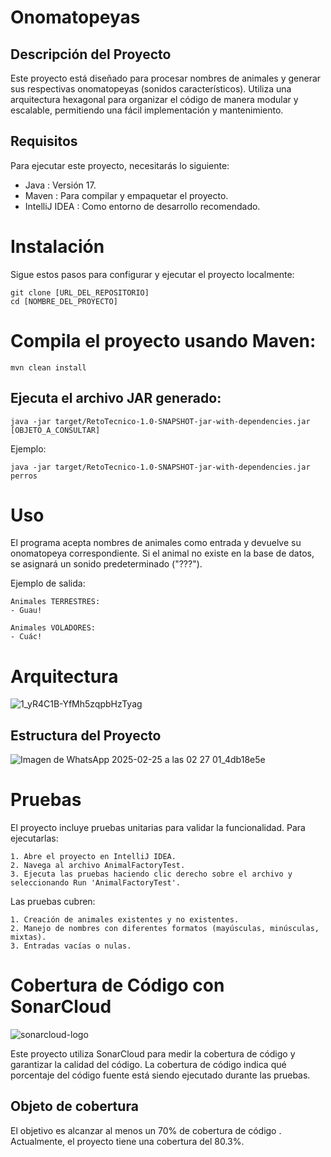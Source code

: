 # Onomatopeyas

## Descripción del Proyecto

Este proyecto está diseñado para procesar nombres de animales y generar sus respectivas onomatopeyas (sonidos característicos). Utiliza una arquitectura hexagonal para organizar el código de manera modular y escalable, permitiendo una fácil implementación y mantenimiento.

## Requisitos

Para ejecutar este proyecto, necesitarás lo siguiente:

+ Java : Versión 17.
+ Maven : Para compilar y empaquetar el proyecto.
+ IntelliJ IDEA : Como entorno de desarrollo recomendado.

# Instalación
Sigue estos pasos para configurar y ejecutar el proyecto localmente:

    git clone [URL_DEL_REPOSITORIO]
    cd [NOMBRE_DEL_PROYECTO]

# Compila el proyecto usando Maven:

    mvn clean install

## Ejecuta el archivo JAR generado:

    java -jar target/RetoTecnico-1.0-SNAPSHOT-jar-with-dependencies.jar [OBJETO_A_CONSULTAR]

Ejemplo:

    java -jar target/RetoTecnico-1.0-SNAPSHOT-jar-with-dependencies.jar perros

# Uso

El programa acepta nombres de animales como entrada y devuelve su onomatopeya correspondiente. Si el animal no existe en la base de datos, se asignará un sonido predeterminado ("???").

Ejemplo de salida:

    Animales TERRESTRES:
    - Guau!

    Animales VOLADORES:
    - Cuác!

# Arquitectura

![1_yR4C1B-YfMh5zqpbHzTyag](https://github.com/user-attachments/assets/efe840ef-5b56-4ea5-9a04-d3af294eccfb)


## Estructura del Proyecto

![Imagen de WhatsApp 2025-02-25 a las 02 27 01_4db18e5e](https://github.com/user-attachments/assets/bcb6c8fa-a8b6-4651-a51d-54b8d1f8ead6)

# Pruebas

El proyecto incluye pruebas unitarias para validar la funcionalidad. Para ejecutarlas:

    1. Abre el proyecto en IntelliJ IDEA.
    2. Navega al archivo AnimalFactoryTest.
    3. Ejecuta las pruebas haciendo clic derecho sobre el archivo y seleccionando Run 'AnimalFactoryTest'.

Las pruebas cubren:

    1. Creación de animales existentes y no existentes.
    2. Manejo de nombres con diferentes formatos (mayúsculas, minúsculas, mixtas).
    3. Entradas vacías o nulas.

# Cobertura de Código con SonarCloud

![sonarcloud-logo](https://github.com/user-attachments/assets/1bacd1e7-2fd8-464a-bc84-95878514baa2)

Este proyecto utiliza SonarCloud para medir la cobertura de código y garantizar la calidad del código. La cobertura de código indica qué porcentaje del código fuente está siendo ejecutado durante las pruebas.

## Objeto de cobertura

El objetivo es alcanzar al menos un 70% de cobertura de código . Actualmente, el proyecto tiene una cobertura del 80.3%.
